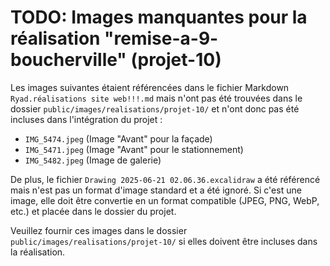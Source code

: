 # TODO: Images manquantes pour la réalisation "remise-a-9- boucherville" (projet-10)

Les images suivantes étaient référencées dans le fichier Markdown `Ryad.réalisations site web!!!.md` mais n'ont pas été trouvées dans le dossier `public/images/realisations/projet-10/` et n'ont donc pas été incluses dans l'intégration du projet :

*   `IMG_5474.jpeg` (Image "Avant" pour la façade)
*   `IMG_5471.jpeg` (Image "Avant" pour le stationnement)
*   `IMG_5482.jpeg` (Image de galerie)

De plus, le fichier `Drawing 2025-06-21 02.06.36.excalidraw` a été référencé mais n'est pas un format d'image standard et a été ignoré. Si c'est une image, elle doit être convertie en un format compatible (JPEG, PNG, WebP, etc.) et placée dans le dossier du projet.

Veuillez fournir ces images dans le dossier `public/images/realisations/projet-10/` si elles doivent être incluses dans la réalisation.
